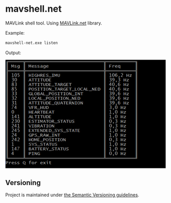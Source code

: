 # mavshell.net

MAVLink shell tool.
Using [MAVLink.net](https://github.com/asvol/mavlink.net) library.

Example:
```bash
mavshell-net.exe listen
```
Output:

![listen](img/listen-example.PNG)

## Versioning

Project is maintained under [the Semantic Versioning guidelines](http://semver.org/).





